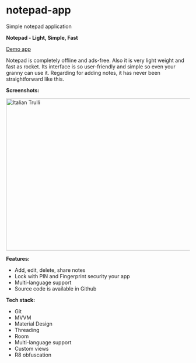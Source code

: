 # notepad-app
Simple notepad application

<b>Notepad - Light, Simple, Fast</b>

<a href="https://play.google.com/store/apps/details?id=xyz.teamgravity.notepad">Demo app</a> 

Notepad is completely offline and ads-free. Also it is very light weight and fast as rocket. Its interface is so user-friendly and simple so even your granny can use it. Regarding for adding notes, it has never been straightforward like this.

**Screenshots:**

<img src="https://github.com/raheemadamboev/notepad-app/blob/master/Notepad.jpg" alt="Italian Trulli" width="869" height="416">

**Features:**

- Add, edit, delete, share notes
- Lock with PIN and Fingerprint security your app
- Multi-language support
- Source code is available in Github

**Tech stack:**

- Git
- MVVM
- Material Design
- Threading
- Room
- Multi-language support
- Custom views
- R8 obfuscation
